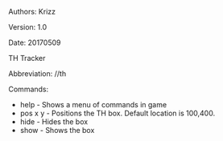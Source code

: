 Authors: Krizz

Version: 1.0

Date: 20170509

TH Tracker

Abbreviation: //th

Commands:
* help - Shows a menu of commands in game
* pos x y - Positions the TH box. Default location is 100,400.
* hide - Hides the box
* show - Shows the box





